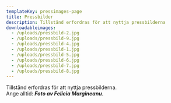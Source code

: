 ```yaml
---
templateKey: pressimages-page
title: Pressbilder
description: Tillstånd erfordras för att nyttja pressbilderna
downloadableimages:
  - /uploads/pressbild-2.jpg
  - /uploads/pressbild-9.jpg
  - /uploads/pressbild-4.jpg
  - /uploads/pressbild-1.jpg
  - /uploads/pressbild-5.jpg
  - /uploads/pressbild-6.jpg
  - /uploads/pressbild-7.jpg
  - /uploads/pressbild-8.jpg
---
```


Tillstånd erfordras för att nyttja pressbilderna. \
Ange alltid: _**Foto av Felicia Margineanu**_.
